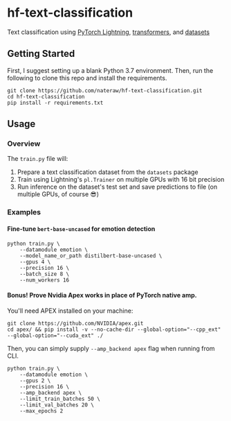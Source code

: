 # hf-text-classification

Text classification using [PyTorch Lightning](https://github.com/PyTorchLightning/pytorch-lightning), [transformers](https://github.com/huggingface/transformers), and [datasets](https://github.com/huggingface/datasets)

## Getting Started

First, I suggest setting up a blank Python 3.7 environment. Then, run the following to clone this repo and install the requirements.

```
git clone https://github.com/nateraw/hf-text-classification.git
cd hf-text-classification
pip install -r requirements.txt
```


## Usage

### Overview

The `train.py` file will:

  1. Prepare a text classification dataset from the `datasets` package
  2. Train using Lightning's `pl.Trainer` on multiple GPUs with 16 bit precision
  3. Run inference on the dataset's test set and save predictions to file (on multiple GPUs, of course :sunglasses:)


### Examples

#### Fine-tune `bert-base-uncased` for emotion detection

```
python train.py \
    --datamodule emotion \
    --model_name_or_path distilbert-base-uncased \
    --gpus 4 \
    --precision 16 \
    --batch_size 8 \
    --num_workers 16
```


#### Bonus! Prove Nvidia Apex works in place of PyTorch native amp.

You'll need APEX installed on your machine:

```
git clone https://github.com/NVIDIA/apex.git
cd apex/ && pip install -v --no-cache-dir --global-option="--cpp_ext" --global-option="--cuda_ext" ./
```

Then, you can simply supply `--amp_backend apex` flag when running from CLI.

```
python train.py \
    --datamodule emotion \
    --gpus 2 \
    --precision 16 \
    --amp_backend apex \
    --limit_train_batches 50 \
    --limit_val_batches 20 \
    --max_epochs 2
```
